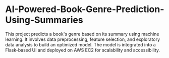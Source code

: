 # AI-Powered-Book-Genre-Prediction-Using-Summaries
This project predicts a book's genre based on its summary using machine learning. It involves data preprocessing, feature selection, and exploratory data analysis to build an optimized model. The model is integrated into a Flask-based UI and deployed on AWS EC2 for scalability and accessibility.
